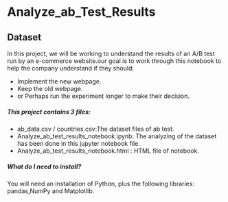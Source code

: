 # Analyze_ab_Test_Results

## Dataset

 In this project, we will be working to understand the results of an A/B test run by an e-commerce website.our goal is to work through this notebook to help the company understand if they should:

- Implement the new webpage.
- Keep the old webpage.
- or Perhaps run the experiment longer to make their decision.
 
##### This project contains 3 files:

- ab_data.csv / countries.csv:The dataset files of ab test.
- Analyze_ab_test_results_notebook.ipynb: The analyzing of the dataset has been done in this jupyter notebook file.
- Analyze_ab_test_results_notebook.html :  HTML file of notebook.


##### What do I need to install?
You will need an installation of Python, plus the following libraries: pandas,NumPy and Matplotlib. 
